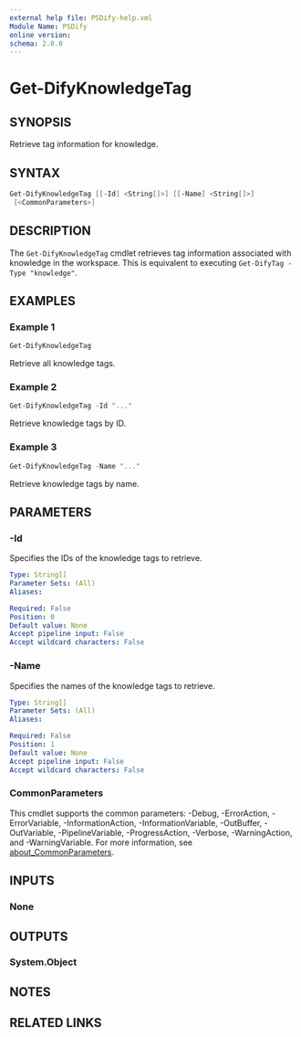 ```yaml
---
external help file: PSDify-help.xml
Module Name: PSDify
online version:
schema: 2.0.0
---
```


# Get-DifyKnowledgeTag

## SYNOPSIS

Retrieve tag information for knowledge.

## SYNTAX

```powershell
Get-DifyKnowledgeTag [[-Id] <String[]>] [[-Name] <String[]>]
 [<CommonParameters>]
```

## DESCRIPTION

The `Get-DifyKnowledgeTag` cmdlet retrieves tag information associated with knowledge in the workspace. This is equivalent to executing `Get-DifyTag -Type "knowledge"`.

## EXAMPLES

### Example 1

```powershell
Get-DifyKnowledgeTag
```

Retrieve all knowledge tags.

### Example 2

```powershell
Get-DifyKnowledgeTag -Id "..."
```

Retrieve knowledge tags by ID.

### Example 3

```powershell
Get-DifyKnowledgeTag -Name "..."
```

Retrieve knowledge tags by name.

## PARAMETERS

### -Id

Specifies the IDs of the knowledge tags to retrieve.

```yaml
Type: String[]
Parameter Sets: (All)
Aliases:

Required: False
Position: 0
Default value: None
Accept pipeline input: False
Accept wildcard characters: False
```

### -Name

Specifies the names of the knowledge tags to retrieve.

```yaml
Type: String[]
Parameter Sets: (All)
Aliases:

Required: False
Position: 1
Default value: None
Accept pipeline input: False
Accept wildcard characters: False
```

### CommonParameters

This cmdlet supports the common parameters: -Debug, -ErrorAction, -ErrorVariable, -InformationAction, -InformationVariable, -OutBuffer, -OutVariable, -PipelineVariable, -ProgressAction, -Verbose, -WarningAction, and -WarningVariable. For more information, see [about_CommonParameters](http://go.microsoft.com/fwlink/?LinkID=113216).

## INPUTS

### None

## OUTPUTS

### System.Object

## NOTES

## RELATED LINKS

